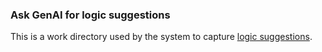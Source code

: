 ### Ask GenAI for logic suggestions

This is a work directory used by the system to capture [logic suggestions](https://apilogicserver.github.io/Docs/WebGenAI-CLI/#logic-suggestions).
